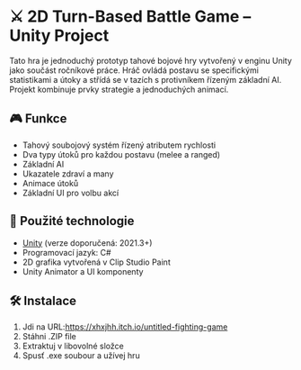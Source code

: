 # ⚔️ 2D Turn-Based Battle Game – Unity Project

Tato hra je jednoduchý prototyp tahové bojové hry vytvořený v enginu Unity jako součást ročníkové práce. Hráč ovládá postavu se specifickými statistikami a útoky a střídá se v tazích s protivníkem řízeným základní AI. Projekt kombinuje prvky strategie a jednoduchých animací.

## 🎮 Funkce
- Tahový soubojový systém řízený atributem rychlosti
- Dva typy útoků pro každou postavu (melee a ranged)
- Základní AI
- Ukazatele zdraví a many
- Animace útoků
- Základní UI pro volbu akcí

## 🧩 Použité technologie
- [Unity](https://unity.com/) (verze doporučená: 2021.3+)
- Programovací jazyk: C#
- 2D grafika vytvořená v Clip Studio Paint
- Unity Animator a UI komponenty

## 🛠️ Instalace
1. Jdi na URL:https://xhxjhh.itch.io/untitled-fighting-game
2. Stáhni .ZIP file
3. Extraktuj v libovolné složce
4. Spusť .exe soubour a užívej hru

